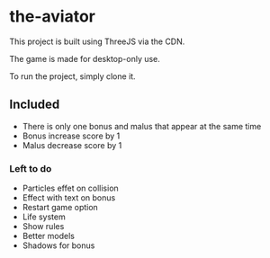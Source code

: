 # the-aviator

This project is built using ThreeJS via the CDN. 

The game is made for desktop-only use.

To run the project, simply clone it.

## Included

- There is only one bonus and malus that appear at the same time
- Bonus increase score by 1
- Malus decrease score by 1

### Left to do

- Particles effet on collision
- Effect with text on bonus
- Restart game option
- Life system
- Show rules
- Better models
- Shadows for bonus
